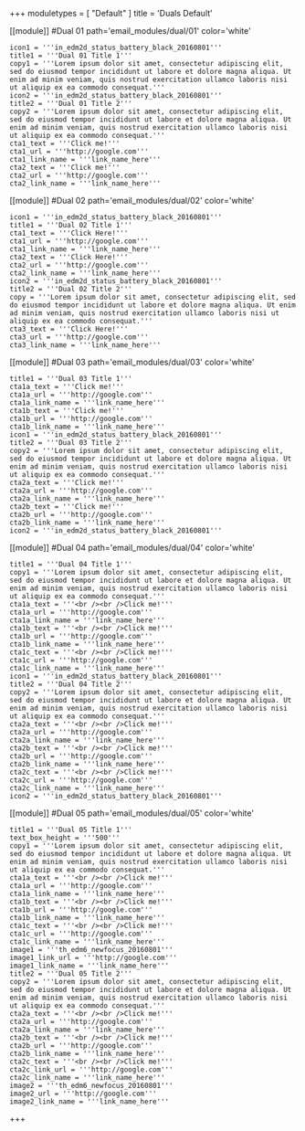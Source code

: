 +++
moduletypes = [ "Default" ]
title = 'Duals Default'

[[module]] #Dual 01
path='email_modules/dual/01'
color='white'

	icon1 = '''in_edm2d_status_battery_black_20160801'''
	title1 = '''Dual 01 Title 1'''
	copy1 = '''Lorem ipsum dolor sit amet, consectetur adipiscing elit, sed do eiusmod tempor incididunt ut labore et dolore magna aliqua. Ut enim ad minim veniam, quis nostrud exercitation ullamco laboris nisi ut aliquip ex ea commodo consequat.'''
	icon2 = '''in_edm2d_status_battery_black_20160801'''
	title2 = '''Dual 01 Title 2'''
	copy2 = '''Lorem ipsum dolor sit amet, consectetur adipiscing elit, sed do eiusmod tempor incididunt ut labore et dolore magna aliqua. Ut enim ad minim veniam, quis nostrud exercitation ullamco laboris nisi ut aliquip ex ea commodo consequat.'''
	cta1_text = '''Click me!'''
	cta1_url = '''http://google.com'''
	cta1_link_name = '''link_name_here'''
	cta2_text = '''Click me!'''
	cta2_url = '''http://google.com'''
	cta2_link_name = '''link_name_here'''

[[module]] #Dual 02
path='email_modules/dual/02'
color='white'

	icon1 = '''in_edm2d_status_battery_black_20160801'''
	title1 = '''Dual 02 Title 1'''
	cta1_text = '''Click Here!'''
	cta1_url = '''http://google.com'''
	cta1_link_name = '''link_name_here'''
	cta2_text = '''Click Here!'''
	cta2_url = '''http://google.com'''
	cta2_link_name = '''link_name_here'''
	icon2 = '''in_edm2d_status_battery_black_20160801'''
	title2 = '''Dual 02 Title 2'''
	copy = '''Lorem ipsum dolor sit amet, consectetur adipiscing elit, sed do eiusmod tempor incididunt ut labore et dolore magna aliqua. Ut enim ad minim veniam, quis nostrud exercitation ullamco laboris nisi ut aliquip ex ea commodo consequat.'''
	cta3_text = '''Click Here!'''
	cta3_url = '''http://google.com'''
	cta3_link_name = '''link_name_here'''

[[module]] #Dual 03
path='email_modules/dual/03'
color='white'

	title1 = '''Dual 03 Title 1'''
	cta1a_text = '''Click me!'''
	cta1a_url = '''http://google.com'''
	cta1a_link_name = '''link_name_here'''
	cta1b_text = '''Click me!'''
	cta1b_url = '''http://google.com'''
	cta1b_link_name = '''link_name_here'''
	icon1 = '''in_edm2d_status_battery_black_20160801'''
	title2 = '''Dual 03 Title 2'''
	copy2 = '''Lorem ipsum dolor sit amet, consectetur adipiscing elit, sed do eiusmod tempor incididunt ut labore et dolore magna aliqua. Ut enim ad minim veniam, quis nostrud exercitation ullamco laboris nisi ut aliquip ex ea commodo consequat.'''
	cta2a_text = '''Click me!'''
	cta2a_url = '''http://google.com'''
	cta2a_link_name = '''link_name_here'''
	cta2b_text = '''Click me!'''
	cta2b_url = '''http://google.com'''
	cta2b_link_name = '''link_name_here'''
	icon2 = '''in_edm2d_status_battery_black_20160801'''

[[module]] #Dual 04
path='email_modules/dual/04'
color='white'

	title1 = '''Dual 04 Title 1'''
	copy1 = '''Lorem ipsum dolor sit amet, consectetur adipiscing elit, sed do eiusmod tempor incididunt ut labore et dolore magna aliqua. Ut enim ad minim veniam, quis nostrud exercitation ullamco laboris nisi ut aliquip ex ea commodo consequat.'''
	cta1a_text = '''<br /><br />Click me!'''
	cta1a_url = '''http://google.com'''
	cta1a_link_name = '''link_name_here'''
	cta1b_text = '''<br /><br />Click me!'''
	cta1b_url = '''http://google.com'''
	cta1b_link_name = '''link_name_here'''
	cta1c_text = '''<br /><br />Click me!'''
	cta1c_url = '''http://google.com'''
	cta1c_link_name = '''link_name_here'''
	icon1 = '''in_edm2d_status_battery_black_20160801'''
	title2 = '''Dual 04 Title 2'''
	copy2 = '''Lorem ipsum dolor sit amet, consectetur adipiscing elit, sed do eiusmod tempor incididunt ut labore et dolore magna aliqua. Ut enim ad minim veniam, quis nostrud exercitation ullamco laboris nisi ut aliquip ex ea commodo consequat.'''
	cta2a_text = '''<br /><br />Click me!'''
	cta2a_url = '''http://google.com'''
	cta2a_link_name = '''link_name_here'''
	cta2b_text = '''<br /><br />Click me!'''
	cta2b_url = '''http://google.com'''
	cta2b_link_name = '''link_name_here'''
	cta2c_text = '''<br /><br />Click me!'''
	cta2c_url = '''http://google.com'''
	cta2c_link_name = '''link_name_here'''
	icon2 = '''in_edm2d_status_battery_black_20160801'''

[[module]] #Dual 05
path='email_modules/dual/05'
color='white'

	title1 = '''Dual 05 Title 1'''
	text_box_height = '''500'''
	copy1 = '''Lorem ipsum dolor sit amet, consectetur adipiscing elit, sed do eiusmod tempor incididunt ut labore et dolore magna aliqua. Ut enim ad minim veniam, quis nostrud exercitation ullamco laboris nisi ut aliquip ex ea commodo consequat.'''
	cta1a_text = '''<br /><br />Click me!'''
	cta1a_url = '''http://google.com'''
	cta1a_link_name = '''link_name_here'''
	cta1b_text = '''<br /><br />Click me!'''
	cta1b_url = '''http://google.com'''
	cta1b_link_name = '''link_name_here'''
	cta1c_text = '''<br /><br />Click me!'''
	cta1c_url = '''http://google.com'''
	cta1c_link_name = '''link_name_here'''
	image1 = '''th_edm6_newfocus_20160801'''
	image1_link_url = '''http://google.com'''
	image1_link_name = '''link_name_here'''
	title2 = '''Dual 05 Title 2'''
	copy2 = '''Lorem ipsum dolor sit amet, consectetur adipiscing elit, sed do eiusmod tempor incididunt ut labore et dolore magna aliqua. Ut enim ad minim veniam, quis nostrud exercitation ullamco laboris nisi ut aliquip ex ea commodo consequat.'''
	cta2a_text = '''<br /><br />Click me!'''
	cta2a_url = '''http://google.com'''
	cta2a_link_name = '''link_name_here'''
	cta2b_text = '''<br /><br />Click me!'''
	cta2b_url = '''http://google.com'''
	cta2b_link_name = '''link_name_here'''
	cta2c_text = '''<br /><br />Click me!'''
	cta2c_link_url = '''http://google.com'''
	cta2c_link_name = '''link_name_here'''
	image2 = '''th_edm6_newfocus_20160801'''
	image2_url = '''http://google.com'''
	image2_link_name = '''link_name_here'''

+++
